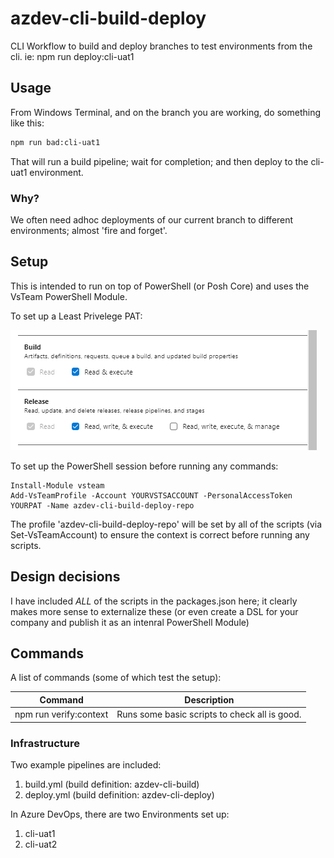 # azdev-cli-build-deploy
CLI Workflow to build and deploy branches to test environments from the cli. ie: npm run deploy:cli-uat1

## Usage
From Windows Terminal, and on the branch you are working, do something like this:

```bash
npm run bad:cli-uat1
```

That will run a build pipeline; wait for completion; and then deploy to the cli-uat1 environment. 

### Why?
We often need adhoc deployments of our current branch to different environments; almost 'fire and forget'. 

## Setup
This is intended to run on top of PowerShell (or Posh Core) and uses the VsTeam PowerShell Module. 

To set up a Least Privelege PAT:

![Least Privelege PAT](docs/pat-permissions.png "Least Privelege PAT")

To set up the PowerShell session before running any commands:

```
Install-Module vsteam
Add-VsTeamProfile -Account YOURVSTSACCOUNT -PersonalAccessToken YOURPAT -Name azdev-cli-build-deploy-repo
```

The profile 'azdev-cli-build-deploy-repo' will be set by all of the scripts (via Set-VsTeamAccount) to ensure the context is correct before running any scripts. 

## Design decisions
I have included *ALL* of the scripts in the packages.json here; it clearly makes more sense to externalize these (or even create a DSL for your company and publish it as an intenral PowerShell Module)


## Commands
A list of commands (some of which test the setup):

| Command                  | Description                                                                    |
| ------------------------ | ------------------------------------------------------------------------------ |
| npm run verify:context   | Runs some basic scripts to check all is good.                                  |


### Infrastructure
Two example pipelines are included:

1. build.yml (build definition: azdev-cli-build)
2. deploy.yml (build definition: azdev-cli-deploy)

In Azure DevOps, there are two Environments set up:

1. cli-uat1
2. cli-uat2
